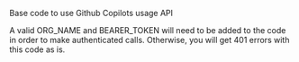 Base code to use Github Copilots usage API

A valid ORG_NAME and BEARER_TOKEN will need to be added to the code in order to make authenticated calls.  Otherwise, you will get 401 errors with this code as is.